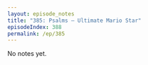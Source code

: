 ```yaml
---
layout: episode_notes
title: "385: Psalms — Ultimate Mario Star"
episodeIndex: 388
permalink: /ep/385
---
```

No notes yet.
